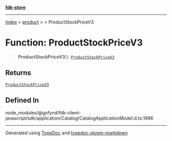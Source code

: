 [**fdk-store**](../../../README.md)
***

[Index](../../../API.md) > [product](../../README.md) > [<internal>](../README.md) > ProductStockPriceV3

# Function: ProductStockPriceV3

> **ProductStockPriceV3**(): [`ProductStockPriceV3`](../type-aliases/type-alias.ProductStockPriceV3.md)

## Returns

[`ProductStockPriceV3`](../type-aliases/type-alias.ProductStockPriceV3.md)

## Defined In

node\_modules/@gofynd/fdk-client-javascript/sdk/application/Catalog/CatalogApplicationModel.d.ts:1996

***
Generated using [TypeDoc](https://typedoc.org/) and [typedoc-plugin-markdown](https://www.npmjs.com/package/typedoc-plugin-markdown)
